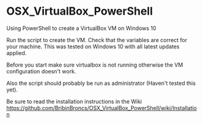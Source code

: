 # OSX_VirtualBox_PowerShell
Using PowerShell to create a VirtualBox VM on Windows 10

Run the script to create the VM. Check that the variables are correct for your machine. 
This was tested on Windows 10 with all latest updates applied. 

Before you start make sure virtualbox is not running otherwise the VM configuration doesn't work. 

Also the script should probably be run as administrator (Haven't tested this yet). 

Be sure to read the installation instructions in the Wiki
https://github.com/BribinBroncs/OSX_VirtualBox_PowerShell/wiki/Installation

